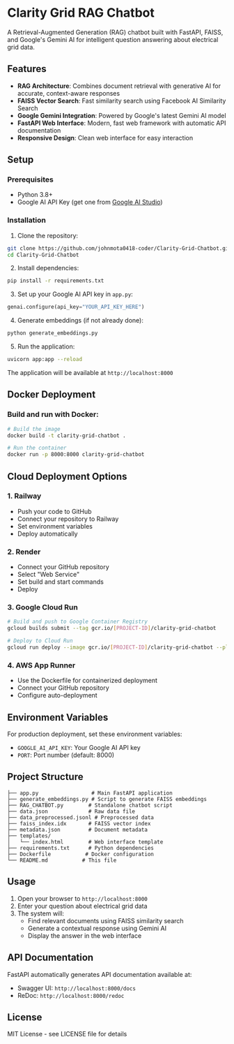 # Clarity Grid RAG Chatbot

A Retrieval-Augmented Generation (RAG) chatbot built with FastAPI, FAISS, and Google's Gemini AI for intelligent question answering about electrical grid data.

## Features

- **RAG Architecture**: Combines document retrieval with generative AI for accurate, context-aware responses
- **FAISS Vector Search**: Fast similarity search using Facebook AI Similarity Search
- **Google Gemini Integration**: Powered by Google's latest Gemini AI model
- **FastAPI Web Interface**: Modern, fast web framework with automatic API documentation
- **Responsive Design**: Clean web interface for easy interaction

## Setup

### Prerequisites

- Python 3.8+
- Google AI API Key (get one from [Google AI Studio](https://makersuite.google.com/app/apikey))

### Installation

1. Clone the repository:
```bash
git clone https://github.com/johnmota0418-coder/Clarity-Grid-Chatbot.git
cd Clarity-Grid-Chatbot
```

2. Install dependencies:
```bash
pip install -r requirements.txt
```

3. Set up your Google AI API key in `app.py`:
```python
genai.configure(api_key="YOUR_API_KEY_HERE")
```

4. Generate embeddings (if not already done):
```bash
python generate_embeddings.py
```

5. Run the application:
```bash
uvicorn app:app --reload
```

The application will be available at `http://localhost:8000`

## Docker Deployment

### Build and run with Docker:

```bash
# Build the image
docker build -t clarity-grid-chatbot .

# Run the container
docker run -p 8000:8000 clarity-grid-chatbot
```

## Cloud Deployment Options

### 1. Railway
- Push your code to GitHub
- Connect your repository to Railway
- Set environment variables
- Deploy automatically

### 2. Render
- Connect your GitHub repository
- Select "Web Service"
- Set build and start commands
- Deploy

### 3. Google Cloud Run
```bash
# Build and push to Google Container Registry
gcloud builds submit --tag gcr.io/[PROJECT-ID]/clarity-grid-chatbot

# Deploy to Cloud Run
gcloud run deploy --image gcr.io/[PROJECT-ID]/clarity-grid-chatbot --platform managed
```

### 4. AWS App Runner
- Use the Dockerfile for containerized deployment
- Connect your GitHub repository
- Configure auto-deployment

## Environment Variables

For production deployment, set these environment variables:

- `GOOGLE_AI_API_KEY`: Your Google AI API key
- `PORT`: Port number (default: 8000)

## Project Structure

```
├── app.py                 # Main FastAPI application
├── generate_embeddings.py # Script to generate FAISS embeddings
├── RAG_CHATBOT.py        # Standalone chatbot script
├── data.json             # Raw data file
├── data_preprocessed.jsonl # Preprocessed data
├── faiss_index.idx       # FAISS vector index
├── metadata.json         # Document metadata
├── templates/
│   └── index.html        # Web interface template
├── requirements.txt      # Python dependencies
├── Dockerfile           # Docker configuration
└── README.md           # This file
```

## Usage

1. Open your browser to `http://localhost:8000`
2. Enter your question about electrical grid data
3. The system will:
   - Find relevant documents using FAISS similarity search
   - Generate a contextual response using Gemini AI
   - Display the answer in the web interface

## API Documentation

FastAPI automatically generates API documentation available at:
- Swagger UI: `http://localhost:8000/docs`
- ReDoc: `http://localhost:8000/redoc`

## License

MIT License - see LICENSE file for details